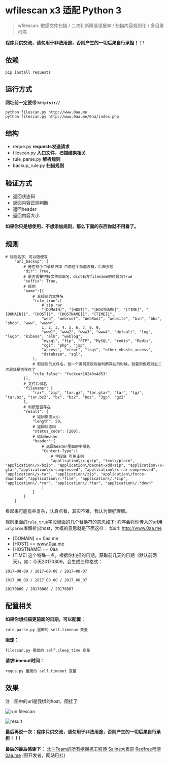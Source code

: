 # wfilescan x3 适配 Python 3

> wfilescan: 敏感文件扫描 / 二次判断降低误报率 / 扫描内容规则化 / 多目录扫描

**程序只供交流，请勿用于非法用途，否则产生的一切后果自行承担！！!**

依赖
----
```
pip install requests
```

运行方式
----

**网址前一定要带 `http(s)://`**
```
python filescan.py http://www.0aa.me
python filescan.py http://www.0aa.me/0aa/index.php
```

结构
----
 - reque.py **requests发送请求**
 - filescan.py **入口文件，扫描结果相关**
 - rule_parse.py **解析规则**
 - backup_rule.py **扫描规则**

验证方式
----
 - 返回状态码
 - 返回内容正则判断
 - 返回header
 - 返回内容大小

**如果你只是想使用，不想添加规则，那么下面的东西你就不用看了。**

规则
----


    # 规则名字，可以随便写
        "url_backup": {
            # 是否每个目录都扫描 目前这个功能没有，后面会写
            "dir": True,
            # 是否需要拼接文件后缀名，dict有写filename的时候为True
            "suffix": True,
            # 规则
            "name":[{
                # 真规则的文件名
                "rule_true":[
                    # zip rar
                    "[DOMAIN]", "[HOST]", "[HOSTNAME]", "[TIME]", "[DOMAIN]1", "[HOST]1", "[HOSTNAME]1", "[TIME]1",
                    "web", "webroot", "WebRoot", "website", "bin", "bbs", "shop", "www", "wwww",
                    1, 2, 3, 4, 5, 6, 7, 8, 9,
                    "www1", "www2", "www3", "www4", "default", "log", "logo", "kibana", "elk", "weblog",
                    "mysql", "ftp", "FTP", "MySQL", "redis", "Redis",
                    "cgi", "php", "jsp",
                    "access", "error", "logs", "other_vhosts_access",
                    "database", "sql",
                ],
                # 假规则的文件名，当一个漏洞真规则被判断存在的时候，就要用假规则去二次验证是否存在了
                "rule_false": "fuckcar10240x4d53"
            }],
            # 文件后缀名
            "filename": [
                "rar", "zip", "tar.gz", "tar.gtar", "tar", "tgz", "tar.bz", "tar.bz2", "bz", "bz2", "boz", "3gp", "gz2"
            ],
            # 判断是否存在
            "result": {
                # 返回页面大小
                "length": 50,
                # 返回状态码
                "status_code": [200],
                # 返回header
                "header":{
                    # 返回header里面的字段名
                    "Content-Type":[
                        # 字段值 可用正则
                        "application\/x-gzip", "text\/plain", "application\/x-bzip", "application\/bacnet-xdd+zip", "application\/x-gtar","application\/x-compressed", "application\/x-rar-compressed", "application\/x-tar", "application\/zip", "application\/force-download","application\/.*file", "application\/.*zip", "application\/.*rar", "application\/.*tar", "application\/.*down"
                    ]
                }
            }
        }


看起来可能有些复杂，认真点看，其实不难，我认为很好理解。

规则里面的`rule_true`字段里面的几个替换符的意思如下:
程序会将你传入的url用`urlparse`库解析出host，大概的意思就是下面这样：
如url: http://www.0aa.me
 - [DOMAIN]   == 0aa.me
 - [HOST]    == www.0aa.me
 - [HOSTNAME] == 0aa
 - [TIME] 这个特殊一点，根据你扫描的日期，获取前几天的日期（默认前两天），如：今天20170809，会生成三种格式：
```
2017—08-09 / 2017—08-08 / 2017—08-07

2017_08_09 / 2017_08_08 / 2017_08_07

20170809 / 20170808 / 20170807
```

配置相关
----
**如果你想扫描更前面的日期，可以配置：**
```
rule_parse.py 里面的 self.timenum 变量
```

**限速：**
```
filescan.py 里面的 self.sleep_time 变量
```

**请求timeout时间：**
```
reque.py 里面的 self.timeout 变量
```

效果
----
注：图中的url是我绑的host，图挂了

![run filescan][1]

![result][2]

**最后再说一次：程序只供交流，请勿用于非法用途，否则产生的一切后果自行承担！！!**

**最后的最后感谢下：**
[北斗Team的所有挖掘机工程师][3]
[Saline大表哥][4]
[Redfree师傅][5]
[0aa.me](http://www.0aa.me) (原开发者，网站已挂)

  [1]: http://www.0aa.me/usr/uploads/2017/08/1738764841.png
  [2]: http://www.0aa.me/usr/uploads/2017/08/4102254597.png
  [3]: https://secboom.com/
  [4]: http://0cx.cc/
  [5]: http://py4.me/blog/
